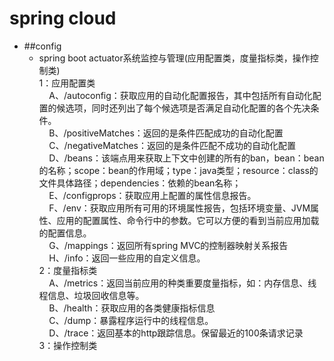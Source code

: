 # spring cloud

* ##config
  * spring boot actuator系统监控与管理(应用配置类，度量指标类，操作控制类)<br>
    1：应用配置类<br>
    &nbsp;&nbsp;&nbsp;&nbsp;A、/autoconfig：获取应用的自动化配置报告，其中包括所有自动化配置的候选项，同时还列出了每个候选项是否满足自动化配置的各个先决条件。<br>
    &nbsp;&nbsp;&nbsp;&nbsp;B、/positiveMatches：返回的是条件匹配成功的自动化配置<br>
    &nbsp;&nbsp;&nbsp;&nbsp;C、/negativeMatches：返回的是条件匹配不成功的自动化配置<br>
    &nbsp;&nbsp;&nbsp;&nbsp;D、/beans：该端点用来获取上下文中创建的所有的ban，bean：bean的名称；scope：bean的作用域；type：java类型；resource：class的文件具体路径；dependencies：依赖的bean名称；<br>
    &nbsp;&nbsp;&nbsp;&nbsp;E、/configprops：获取应用上配置的属性信息报告。<br>
    &nbsp;&nbsp;&nbsp;&nbsp;F、/env：获取应用所有可用的环境属性报告，包括环境变量、JVM属性、应用的配置属性、命令行中的参数。它可以方便的看到当前应用加载的配置信息。<br>
    &nbsp;&nbsp;&nbsp;&nbsp;G、/mappings：返回所有spring MVC的控制器映射关系报告<br>
    &nbsp;&nbsp;&nbsp;&nbsp;H、/info：返回一些应用的自定义信息。<br>
    2：度量指标类<br>
    &nbsp;&nbsp;&nbsp;&nbsp;A、/metrics：返回当前应用的种类重要度量指标，如：内存信息、线程信息、垃圾回收信息等。<br>
    &nbsp;&nbsp;&nbsp;&nbsp;B、/health：获取应用的各类健康指标信息<br>
    &nbsp;&nbsp;&nbsp;&nbsp;C、/dump：暴露程序运行中的线程信息。<br>
    &nbsp;&nbsp;&nbsp;&nbsp;D、/trace：返回基本的http跟踪信息。保留最近的100条请求记录<br>
    3：操作控制类<br>
    